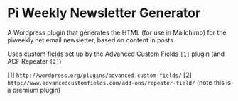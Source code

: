 # Pi Weekly Newsletter Generator

A Wordpress plugin that generates the HTML (for use in Mailchimp) for the piweekly.net email newsletter, based on content in posts

Uses custom fields set up by the Advanced Custom Fields ```[1]``` plugin (and ACF Repeater ```[2]```)

[1] ```http://wordpress.org/plugins/advanced-custom-fields/```
[2] ```http://www.advancedcustomfields.com/add-ons/repeater-field/``` (note this is a premium plugin)
